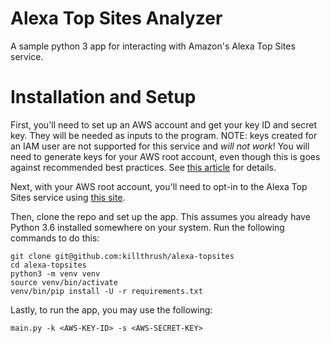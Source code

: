 # Alexa Top Sites Analyzer
A sample python 3 app for interacting with Amazon's Alexa Top Sites service.

# Installation and Setup

First, you'll need to set up an AWS account and get your key ID and secret key.  They will be needed as inputs to the program.  NOTE: keys created for an IAM user are not supported for this service and *will not work*! You will need to generate keys for your AWS root account, even though this is goes against recommended best practices.  See [this article](https://stackoverflow.com/questions/27238694/signaturedoesnotmatch-response-from-aws-of-alexa-top-sites-service) for details.

Next, with your AWS root account, you'll need to opt-in to the Alexa Top Sites service using [this site](https://aws.amazon.com/alexa-top-sites/).

Then, clone the repo and set up the app.  This assumes you already have Python 3.6 installed somewhere on your system.  Run the following commands to do this:

```
git clone git@github.com:killthrush/alexa-topsites
cd alexa-topsites
python3 -m venv venv
source venv/bin/activate
venv/bin/pip install -U -r requirements.txt
```

Lastly, to run the app, you may use the following:

```
main.py -k <AWS-KEY-ID> -s <AWS-SECRET-KEY>
```

